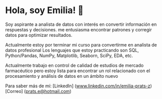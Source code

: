 # Hola, soy Emilia!  👋

Soy aspirante a analista de datos con interés en convertir información en respuestas y decisiones.
me entusiasma encontrar patrones y corregir datos para optimizar resultados. 

Actualmente estoy por terminar mi curso para convertirme en analista de datos profesional
Los lenguajes que estoy practicando son SQL, Python/Pandas, NumPy, Matplotlib, Seaborn, SciPy, EDA, etc.

Actualmente trabajo en control de calidad de estudios de mercado farmacéutico pero estoy lista para encontrar un rol relacionado con el procesamiento y análisis de datos en un ámbito nuevo

Para saber más de mí: 
[LinkedIn] (www.linkedin.com/in/emilia-prats-z)
[Correo] (prats.e@hotmail.com)
